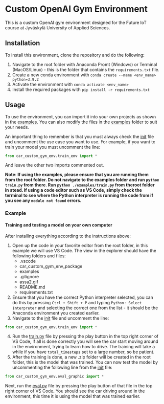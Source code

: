 # Custom OpenAI Gym Environment

This is a custom OpenAI gym environment designed for the Future IoT course at Jyväskylä University of Applied Sciences. 

## Installation

To install this environment, clone the repository and do the following:

1. Navigate to the root folder with Anaconda Promt (Windows) or Terminal (MacOS/Linux) - this is the folder that contains the `requirements.txt` file.
2. Create a new conda environment with `conda create --name <env_name> python=3.9.2`
3. Activate the environment with `conda activate <env_name>`
4. Install the required packages with `pip install -r requirements.txt`

## Usage

To use the environment, you can import it into your own projects as shown in the [examples](./examples/). You can also modify the files in the [examples](./examples/) folder to suit your needs.

An important thing to remember is that you must always check the [init](./car_custom_gym_env_package/car_custom_gym_env/__init__.py) file and uncomment the use case you want to use. For example, if you want to train your model you must uncomment the line:
    
```python
from car_custom_gym_env.train_env import *
```
And leave the other two imports commented out.

**Note: If using the examples, please ensure that you are running them from the root folder. Do not navigate to the examples folder and run `python train.py` from there. Run `python ./examples/train.py` from theroot folder in stead. If using a code editor such as VS Code, simply check the terminal to see where the Python interpreter is running the code from if you see any `module not found` errors.**

### Example

#### Training and testing a model on your own computer

After installing everything according to the instructions above:

1. Open up the code in your favorite editor from the root folder, in this example we will use VS Code. The view in the explorer should have the following folders and files:
    - .vscode
    - car_custom_gym_env_package
    - examples
    - .gitignore
    - assa2.gif
    - README.md
    - requirements.txt
2. Ensure that you have the correct Python interpreter selected, you can do this by pressing `Ctrl + Shift + P` and typing `Python: Select Interpreter` and selecting the correct one from the list - it should be the Anaconda environment you created earlier.
3. Navigate to the [init](./car_custom_gym_env_package/car_custom_gym_env/__init__.py) file and uncomment the line:
    
```python
from car_custom_gym_env.train_env import *
```
4. Run the [train.py](./examples/train.py) file by pressing the play button in the top right corner of VS Code, if all is done correctly you will see the car start moving around in the environment, trying to learn how to drive. The training will take a while if you have `total_timesteps` set to a large number, so be patient.
5. After the training is done, a new .zip folder will be created in the root folder, this is the model that was trained. You can now test the model by uncommenting the following line from the [init](./car_custom_gym_env_package/car_custom_gym_env/__init__.py) file:
    
```python
from car_custom_gym_env.eval_graphic import *
```
Next, run the [eval.py](./examples/eval.py) file by pressing the play button of that file in the top right corner of VS Code. You should see the car driving around in the environment, this time it is using the model that was trained earlier.